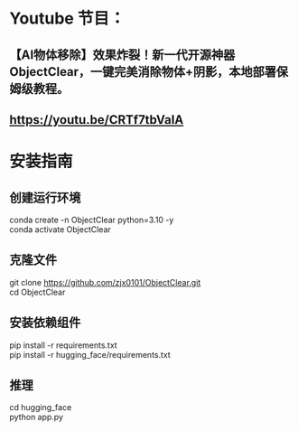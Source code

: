 # Youtube 节目：
## 【AI物体移除】效果炸裂！新一代开源神器 ObjectClear，一键完美消除物体+阴影，本地部署保姆级教程。
## https://youtu.be/CRTf7tbVaIA

# 安装指南
## 创建运行环境
conda create -n ObjectClear python=3.10 -y  
conda activate ObjectClear  


## 克隆文件
git clone https://github.com/zjx0101/ObjectClear.git  
cd ObjectClear  

## 安装依赖组件
pip install -r requirements.txt  
pip install -r hugging_face/requirements.txt  

## 推理
cd hugging_face  
python app.py  




  












 
















